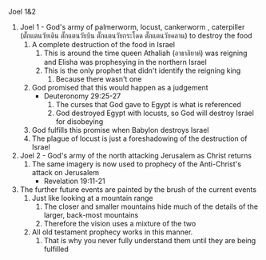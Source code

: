 Joel 1&2

1. Joel 1 - God's army of  palmerworm, locust, cankerworm , caterpiller (ตั๊กแตนวัยเดิน ตั๊กแตนวัยบิน ตั๊กแตนวัยกระโดด ตั๊กแตนวัยคลาน) to destroy the food
	1. A complete destruction of the food in Israel
		1. This is around the time queen Athaliah (อาธาลิยาห์) was reigning and Elisha was prophesying in the northern Israel
		2. This is the only prophet that didn't identify the reigning king
			1. Because there wasn't one
	2. God promised that this would happen as a judgement
		- Deuteronomy 29:25-27
			1. The curses that God gave to Egypt is what is referenced
			2. God destroyed Egypt with locusts, so God will destroy Israel for disobeying
	3. God fulfills this promise when Babylon destroys Israel
	4. The plague of locust is just a foreshadowing of the destruction of Israel 
2. Joel 2 - God's army of the north attacking Jerusalem as Christ returns
	1. The same imagery is now used to prophecy of the Anti-Christ's attack on Jerusalem
		- Revelation 19:11-21
3. The further future events are painted by the brush of the current events
	1. Just like looking at a mountain range
		1. The closer and smaller mountains hide much of the details of the larger, back-most mountains
		2. Therefore the vision uses a mixture of the two
	2. All old testament prophecy works in this manner.
		1. That is why you never fully understand them until they are being fulfilled

